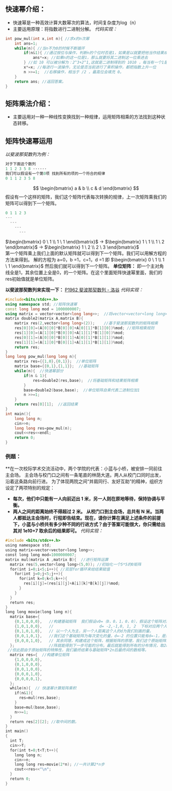 ## 快速幂介绍：
* 快速幂是一种高效计算大数幂次的算法，时间复杂度为log（n）
* 主要运用原理：将指数进行二进制分解。
*代码实现：*
```cpp
int pow_mul(int x,int n){ //求x的n次幂
	int ans=1;
	while(n){ //当n不为0的时候不断循环
		if(n&1){ //通过按位与操作，判断n的个位时否是1，如果是以就要把他当作结果成进去
			ans*=x; //如果n的这一位是1，那么就要将其二进制这一位乘进去
		} //如 10 可以被分解为：2^3+2^1,这就是二进制得到的 1010 ，每当有一个1是，就把当前的             指数乘进去
		x*=x; //每进行一波操作，无论是否当前进行了乘积操作，都把指数上升一位
		n >>=1;  //右移操作，相当于 /2 ，最高位会填充 0。
	}
	return ans; //返回答案。
}
```
## 矩阵乘法介绍：
* 主要运用对一种一种线性变换找到一种规律，运用矩阵相乘的方法找到这种状态转移。
## 矩阵快速幂运用
*以斐波那契数列为例：*
```cpp
对于下面这个数列
1 1 2 3 5 8 ······
我们可以假设有一个第0项 找到所有的项的一个符合的规律
0 1 1 2 3 5 8
```
$$
\begin{bmatrix}
a & b \\
c & d
\end{bmatrix}
$$
假设有一个这样的矩阵，我们这个矩阵代表每次转换的规律，上一次矩阵乘我们的矩阵可以得到下一个矩阵。
```cpp
0 1 1 2 3
---
  ---
    ---
      ---
```
$\begin{bmatrix} 0 \ 1 \\ 1 \ 1 \end{bmatrix}$ -> $\begin{bmatrix} 1 \ 1 \\ 1 \ 2 \end{bmatrix}$  -> $\begin{bmatrix} 1 \ 2 \\ 2 \ 3 \end{bmatrix}$  
第一个矩阵乘上我们上面的默认矩阵就可以得到下一个矩阵。我们可以用解方程的方法来得到。
解的方程为 a=0，b =1，c=1，d =1
即 $\begin{bmatrix} 0 \ 1 \\ 1 \ 1 \end{bmatrix}$ 然后我们就可以得到下一个矩阵。
**单位矩阵：** 即一个主对角线全是1，其余位置上全是0，的一个矩阵。在这个里面矩阵快速幂里面，我们的res初始值就是单位矩阵。

**以斐波那契数列来实现一下：**
[P1962 斐波那契数列 - 洛谷](https://www.luogu.com.cn/problem/P1962#ide)
*代码实现：*
```cpp
#include<bits/stdc++.h>
using namespace std; //矩阵快速幂
const long long mod = 1000000007;
using matrix = vector<vector<long long>>;  //将vector<vector<long long>>名为matrix                                              意为矩阵
matrix double2(matrix A,matrix B){
    matrix res(2,vector<long long>(2));    //基于斐波那契数列的矩阵相乘
    res[0][0]=(A[0][0]*B[0][0]+A[0][1]*B[1][0])%mod; //矩阵相乘规则
    res[1][0]=(A[1][0]*B[0][0]+A[1][1]*B[1][0])%mod;
    res[0][1]=(A[0][0]*B[0][1]+A[0][1]*B[1][1])%mod;
    res[1][1]=(A[1][0]*B[0][1]+A[1][1]*B[1][1])%mod;
    return res;
}
long long pow_mul(long long n){
    matrix res={{1,0},{0,1}};  //单位矩阵
    matrix base={{0,1},{1,1}};  //基础矩阵
    while(n){  //快速幂部分
        if(n & 1){ 
            res=double2(res,base);  //将基础矩阵和结果矩阵相乘
        }
        base=double2(base,base);  //单位矩阵自乘代表二进制位加1
        n >>=1;
    }
    return res[0][1];  //返回结果 
}
int main(){
    long long n;
    cin>>n;
    long long res=pow_mul(n);
    cout<<res<<endl;
    return 0;
}
```

### 例题：
**在一次校际学术交流活动中，两个学院的代表：小蓝与小桥，被安排一同前往主会场。
主会场与校门口之间有一条笔直的林荫大道。两人从校门口同时出发，沿着这条路向前行进。
为了体现两院之间“并肩同行、友好互助”的精神，组织方设定了两项特别的规定：
- **每次，他们中只能有一人向前迈出 1 米，另一人则在原地等待，保持协调与平衡。**
- **两人之间的距离始终不得超过 2 米。**
**从校门口到主会场，总共有 N 米。当两人都抵达主会场时，行程即告结束。现在，请你计算在满足上述条件的前提下，小蓝与小桥共有多少种不同的行进方式？由于答案可能很大，你只需给出其对 1e10+7 取余后的结果即可。**
*代码实现：*
```cpp
#include <bits/stdc++.h>
using namespace std;
using matrix=vector<vector<long long>>;
const long long mod=1000000007;
matrix mul(matrix A ,matrix B){  //进行矩阵运算
  matrix res(5,vector<long long>(5,0)); //初始化一个5*5的0矩阵
  for(int i=0;i<5;i++){ //双层for循环来给结果赋值
    for(int j=0;j<5;j++){
      for(int k=0;k<5;k++){
        res[i][j]=(res[i][j]+A[i][k]*B[k][j])%mod;
      }
    }
  }
  return res;
}
long long movie(long long n){
  matrix base={
    {0,1,0,0,0},   //构建基础矩阵  我们假设v0=（0，0，1，0，0），假设这个矩阵对应意义为
	{1,0,1,0,0},   //                    d= -2,-1,0, 1, 2  下标对应两个人之间的距离。
    {0,1,0,1,0},   // 以一个人为主，另一个人距离这个人的d为我们刻画的量。
    {0,0,1,0,1},   //我们这个基础矩阵为每次变化的量，d=-2 的位置只能有d=-1，是来达成
	{0,0,0,1,0},   // 其余同理，构建成这个矩阵，根据矩阵的原理，我们这个原始矩阵乘这个基础阵
  };               //阵就能得到下一步可能的分布。最后就能得到所有的分布情况，取2n步后，d=0的数量
 //但此题由于原始矩阵的特殊性，我们最终结果与基础矩阵*2n后最终间的数相等。
  matrix res={  //构建单位矩阵
    {1,0,0,0,0},
    {0,1,0,0,0},
    {0,0,1,0,0},
    {0,0,0,1,0},
    {0,0,0,0,1},
  };
  while(n){  // 快速幂计算矩阵乘积
    if(n&1){
      res=mul(res,base);
    }
    base=mul(base,base);
    n>>=1;
  }
  return res[2][2]; //取中间的数。
}
int main()
{
  int T;
  cin>>T;
  for(int t=0;t<T;t++){
    long long n;
    cin>>n;
    long long res=movie(2*n); //一共计算2*n步
    cout<<res<<"\n";
  }
  return 0;
}
```
